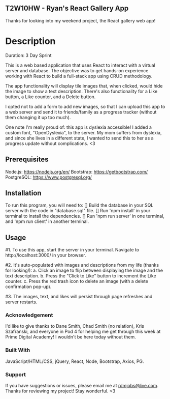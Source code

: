 ## T2W10HW - Ryan's React Gallery App

Thanks for looking into my weekend project, the React gallery web app! 


# Description

Duration: 3 Day Sprint

This is a web based application that uses React to interact with a virtual server and database.  The objective was to get hands-on experience working with React to build a full-stack app using CRUD methodology.  

The app functionality will display tile images that, when clicked, would hide the image to show a text description.  There's also functionality for a Like button, a Like counter, and a Delete button.

I opted not to add a form to add new images, so that I can upload this app to a web server and send it to friends/family as a progress tracker (without them changing it up too much).

One note I'm really proud of: this app is dyslexia accessible!  I added a custom font, "OpenDyslexia", to the server.  My mom suffers from dyslexia, and since she lives in a different state, I wanted to send this to her as a progress update without complications. <3


## Prerequisites

Node.js: https://nodejs.org/en/
Bootstrap: https://getbootstrap.com/ 
PostgreSQL: https://www.postgresql.org/


## Installation

To run this program, you will need to:
[] Build the database in your SQL server with the code in "database.sql" file. 
[] Run 'npm install' in your terminal to install the dependencies.
[] Run 'npm run server' in one terminal, and 'npm run client' in another terminal.


## Usage

#1. To use this app, start the server in your terminal.  Navigate to http://localhost:3000/ in your browser.  

#2. It's auto-populated with images and descriptions from my life (thanks for looking!):
  a. Click an image to flip between displaying the image and the text description.
  b. Press the "Click to Like" button to increment the Like counter.
  c. Press the red trash icon to delete an image (with a delete confirmation pop-up).

#3. The images, text, and likes will persist through page refreshes and server restarts.  


### Acknowledgement

I'd like to give thanks to Dane Smith, Chad Smith (no relation), Kris Szafranski, and everyone in Pod 4 for helping me get through this week at Prime Digital Academy!  I wouldn't be here today without them.  


### Built With

JavaScript/HTML/CSS, jQuery, React, Node, Bootstrap, Axios, PG. 

### Support

If you have suggestions or issues, please email me at rdmjobs@live.com.  Thanks for reviewing my project!  Stay wonderful. <3